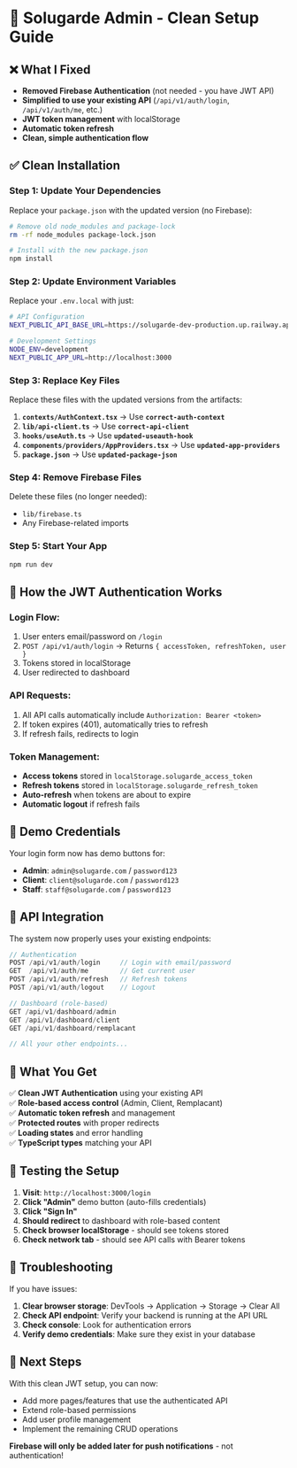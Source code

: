 # 🚀 Solugarde Admin - Clean Setup Guide

 
## ❌ What I Fixed

- **Removed Firebase Authentication** (not needed - you have JWT API)
- **Simplified to use your existing API** (`/api/v1/auth/login`, `/api/v1/auth/me`, etc.)
- **JWT token management** with localStorage
- **Automatic token refresh** 
- **Clean, simple authentication flow**

## ✅ Clean Installation

### Step 1: Update Your Dependencies

Replace your `package.json` with the updated version (no Firebase):

```bash
# Remove old node_modules and package-lock
rm -rf node_modules package-lock.json

# Install with the new package.json
npm install
```

### Step 2: Update Environment Variables

Replace your `.env.local` with just:

```bash
# API Configuration
NEXT_PUBLIC_API_BASE_URL=https://solugarde-dev-production.up.railway.app/api/v1

# Development Settings  
NODE_ENV=development
NEXT_PUBLIC_APP_URL=http://localhost:3000
```

### Step 3: Replace Key Files

Replace these files with the updated versions from the artifacts:

1. **`contexts/AuthContext.tsx`** → Use **`correct-auth-context`**
2. **`lib/api-client.ts`** → Use **`correct-api-client`** 
3. **`hooks/useAuth.ts`** → Use **`updated-useauth-hook`**
4. **`components/providers/AppProviders.tsx`** → Use **`updated-app-providers`**
5. **`package.json`** → Use **`updated-package-json`**

### Step 4: Remove Firebase Files

Delete these files (no longer needed):
- `lib/firebase.ts` 
- Any Firebase-related imports

### Step 5: Start Your App

```bash
npm run dev
```

## 🎯 How the JWT Authentication Works

### Login Flow:
1. User enters email/password on `/login`
2. `POST /api/v1/auth/login` → Returns `{ accessToken, refreshToken, user }`
3. Tokens stored in localStorage
4. User redirected to dashboard

### API Requests:
1. All API calls automatically include `Authorization: Bearer <token>`
2. If token expires (401), automatically tries to refresh
3. If refresh fails, redirects to login

### Token Management:
- **Access tokens** stored in `localStorage.solugarde_access_token`
- **Refresh tokens** stored in `localStorage.solugarde_refresh_token` 
- **Auto-refresh** when tokens are about to expire
- **Automatic logout** if refresh fails

## 🔐 Demo Credentials

Your login form now has demo buttons for:
- **Admin**: `admin@solugarde.com` / `password123`
- **Client**: `client@solugarde.com` / `password123` 
- **Staff**: `staff@solugarde.com` / `password123`

## 📡 API Integration

The system now properly uses your existing endpoints:

```typescript
// Authentication
POST /api/v1/auth/login     // Login with email/password
GET  /api/v1/auth/me        // Get current user
POST /api/v1/auth/refresh   // Refresh tokens
POST /api/v1/auth/logout    // Logout

// Dashboard (role-based)
GET /api/v1/dashboard/admin
GET /api/v1/dashboard/client  
GET /api/v1/dashboard/remplacant

// All your other endpoints...
```

## 🎉 What You Get

✅ **Clean JWT Authentication** using your existing API  
✅ **Role-based access control** (Admin, Client, Remplacant)  
✅ **Automatic token refresh** and management  
✅ **Protected routes** with proper redirects  
✅ **Loading states** and error handling  
✅ **TypeScript types** matching your API  

## 🔧 Testing the Setup

1. **Visit**: `http://localhost:3000/login`
2. **Click "Admin"** demo button (auto-fills credentials)
3. **Click "Sign In"** 
4. **Should redirect** to dashboard with role-based content
5. **Check browser localStorage** - should see tokens stored
6. **Check network tab** - should see API calls with Bearer tokens

## 🐛 Troubleshooting

If you have issues:

1. **Clear browser storage**: DevTools → Application → Storage → Clear All
2. **Check API endpoint**: Verify your backend is running at the API URL
3. **Check console**: Look for authentication errors
4. **Verify demo credentials**: Make sure they exist in your database

## 📝 Next Steps

With this clean JWT setup, you can now:
- Add more pages/features that use the authenticated API
- Extend role-based permissions
- Add user profile management
- Implement the remaining CRUD operations

**Firebase will only be added later for push notifications** - not authentication!

 